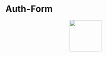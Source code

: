 # Auth-Form
<div id="header" align="center">
  <img src=""https://media4.giphy.com/media/iv67d4rQjP5spe2MGi/giphy.gif?cid=790b761128c927315ca74f818cb17d11ec30dd61b187f3fa&rid=giphy.gif&ct=g"" width="100"/>
</div>
